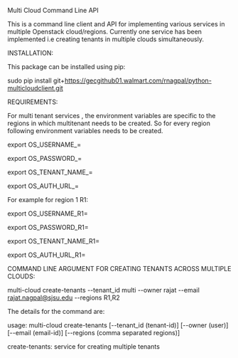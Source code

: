 Multi Cloud Command Line API

This is a command line client and API for implementing various services in multiple Openstack cloud/regions. Currently one service has been implemented i.e creating tenants in multiple clouds simultaneously.

INSTALLATION:

This package can be installed using pip:

sudo pip install git+https://gecgithub01.walmart.com/rnagpal/python-multicloudclient.git

REQUIREMENTS:

For multi tenant services , the environment variables are specific to the regions in which multitenant needs to be created. So for every region following environment variables needs to be created.

export OS_USERNAME_=

export OS_PASSWORD_=

export OS_TENANT_NAME_=

export OS_AUTH_URL_=

For example for region 1 R1:

export OS_USERNAME_R1=

export OS_PASSWORD_R1=

export OS_TENANT_NAME_R1=

export OS_AUTH_URL_R1=

COMMAND LINE ARGUMENT FOR CREATING TENANTS ACROSS MULTIPLE CLOUDS:

multi-cloud create-tenants --tenant_id multi --owner rajat --email rajat.nagpal@sjsu.edu --regions R1,R2

The details for the command are:

usage: multi-cloud create-tenants [--tenant_id (tenant-id)] [--owner (user)] [--email (email-id)] [--regions (comma separated regions)]

create-tenants: service for creating multiple tenants
